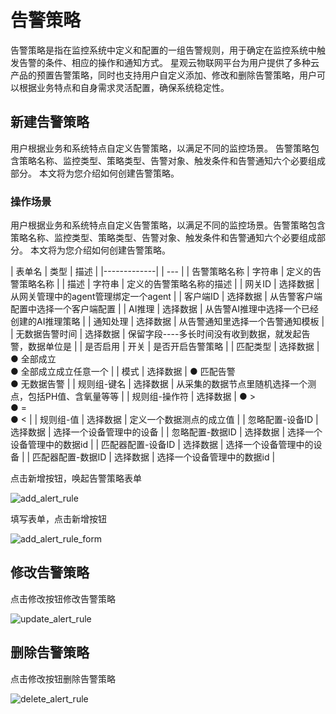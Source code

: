 # 告警策略

告警策略是指在监控系统中定义和配置的一组告警规则，用于确定在监控系统中触发告警的条件、相应的操作和通知方式。
星观云物联网平台为用户提供了多种云产品的预置告警策略，同时也支持用户自定义添加、修改和删除告警策略，用户可以根据业务特点和自身需求灵活配置，确保系统稳定性。

## 新建告警策略

用户根据业务和系统特点自定义告警策略，以满足不同的监控场景。
告警策略包含策略名称、监控类型、策略类型、告警对象、触发条件和告警通知六个必要组成部分。
本文将为您介绍如何创建告警策略。

### 操作场景

用户根据业务和系统特点自定义告警策略，以满足不同的监控场景。告警策略包含策略名称、监控类型、策略类型、告警对象、触发条件和告警通知六个必要组成部分。
本文将为您介绍如何创建告警策略。

| 表单名         | 类型 | 描述 |
|-------------|  | --- |
| 告警策略名称       | 字符串	| 定义的告警策略名称 |
| 描述       |	字符串 |	定义的告警策略名称的描述 |
| 网关ID      |	选择数据 |	从网关管理中的agent管理绑定一个agent                                                                                             |
| 客户端ID |	选择数据 |	从告警客户端配置中选择一个客户端配置 |
| AI推理 |	选择数据 |	从告警AI推理中选择一个已经创建的AI推理策略 |
| 通知处理 |	选择数据 | 从告警通知里选择一个告警通知模板 |
| 无数据告警时间 |	选择数据 |	保留字段----多长时间没有收到数据，就发起告警，数据单位是 |
| 是否启用 |	开关 |	是否开启告警策略 |
| 匹配类型 | 选择数据 |	● 全部成立<br/> ● 全部成立成立任意一个 |
| 模式 | 选择数据 |	● 匹配告警<br/> ● 无数据告警 |
| 规则组-键名 | 选择数据 |	从采集的数据节点里随机选择一个测点，包括PH值、含氧量等等 |
| 规则组-操作符 | 选择数据 |	● ><br/> ● =<br/> ● < |
| 规则组-值 | 选择数据 |	定义一个数据测点的成立值 |
| 忽略配置-设备ID | 选择数据 |	选择一个设备管理中的设备 |
| 忽略配置-数据ID  | 选择数据 |	选择一个设备管理中的数据id |
| 匹配器配置-设备ID | 选择数据 |	选择一个设备管理中的设备 |
| 匹配器配置-数据ID | 选择数据 |	选择一个设备管理中的数据id |

点击新增按钮，唤起告警策略表单

![add_alert_rule](/docs-assets/img/alert/add_alert_rule.png)

填写表单，点击新增按钮

![add_alert_rule_form](/docs-assets/img/alert/add_alert_rule_form.png)

## 修改告警策略

点击修改按钮修改告警策略

![update_alert_rule](/docs-assets/img/alert/update_alert_rule.png)

## 删除告警策略

点击修改按钮删除告警策略

![delete_alert_rule](/docs-assets/img/alert/delete_alert_rule.png)

